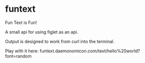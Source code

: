 funtext
=======

Fun Text is Fun!

A small api for using figlet as an api.

Output is designed to work from curl into the terminal.

Play with it here: funtext.daemonomicon.com/text/hello%20world?font=random
